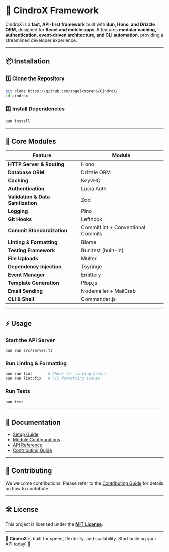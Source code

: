 # 🚀 CindroX Framework

CindroX is a **fast, API-first framework** built with **Bun, Hono, and Drizzle ORM**, designed for **React and mobile apps**. It features **modular caching, authentication, event-driven architecture, and CLI automation**, providing a streamlined developer experience.

---

## 📦 Installation

### **1️⃣ Clone the Repository**
```sh
git clone https://github.com/angelxmoreno/CindroX/
cd cindrox
```

### **2️⃣ Install Dependencies**
```sh
bun install
```

---

## 🔧 Core Modules

| Feature | Module |
|---------|--------|
| **HTTP Server & Routing** | Hono |
| **Database ORM** | Drizzle ORM |
| **Caching** | KeyvHQ |
| **Authentication** | Lucia Auth |
| **Validation & Data Sanitization** | Zod |
| **Logging** | Pino |
| **Git Hooks** | Lefthook |
| **Commit Standardization** | CommitLint + Conventional Commits |
| **Linting & Formatting** | Biome |
| **Testing Framework** | Bun:test (built-in) |
| **File Uploads** | Multer |
| **Dependency Injection** | Tsyringe |
| **Event Manager** | Emittery |
| **Template Generation** | Plop.js |
| **Email Sending** | Nodemailer + MailCrab |
| **CLI & Shell** | Commander.js |

---

## ⚡ Usage

### **Start the API Server**
```sh
bun run src/server.ts
```

### **Run Linting & Formatting**
```sh
bun run lint       # Check for linting errors
bun run lint:fix   # Fix formatting issues
```

### **Run Tests**
```sh
bun test
```

---

## 📖 Documentation
- [Setup Guide](docs/setup.md)
- [Module Configurations](docs/modules.md)
- [API Reference](docs/api.md)
- [Contributing Guide](docs/contributing.md)

---

## 🤝 Contributing
We welcome contributions! Please refer to the [Contributing Guide](docs/contributing.md) for details on how to contribute.

---

## 🛠️ License
This project is licensed under the **[MIT License](LICENSE)**.

---

🚀 **CindroX** is built for speed, flexibility, and scalability. Start building your API today! 🎯
